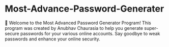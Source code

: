 # Most-Advance-Password-Generater
🔐 Welcome to the Most Advanced Password Generator Program! This program was created by Anubhav Chaurasia to help you generate super-secure passwords for your various online accounts. Say goodbye to weak passwords and enhance your online security.
